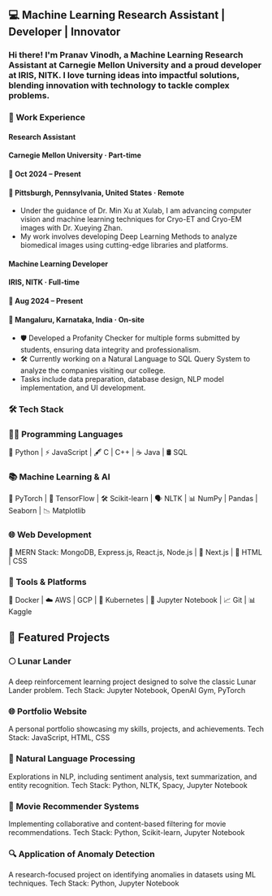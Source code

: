 ## 💻 Machine Learning Research Assistant | Developer | Innovator
### Hi there! I'm Pranav Vinodh, a Machine Learning Research Assistant at Carnegie Mellon University and a proud developer at IRIS, NITK. I love turning ideas into impactful solutions, blending innovation with technology to tackle complex problems.

### 🏢 Work Experience
#### Research Assistant
#### Carnegie Mellon University · Part-time
#### 📅 Oct 2024 – Present 
#### 📍 Pittsburgh, Pennsylvania, United States · Remote

* Under the guidance of Dr. Min Xu at Xulab, I am advancing computer vision and machine learning techniques for Cryo-ET and Cryo-EM images with Dr. Xueying Zhan. 
* My work involves developing Deep Learning Methods to analyze biomedical images using cutting-edge libraries and platforms.

#### Machine Learning Developer
#### IRIS, NITK · Full-time
#### 📅 Aug 2024 – Present
#### 📍 Mangaluru, Karnataka, India · On-site

* 🛡️ Developed a Profanity Checker for multiple forms submitted by students, ensuring data integrity and professionalism.
* 🛠️ Currently working on a Natural Language to SQL Query System to analyze the companies visiting our college.
* Tasks include data preparation, database design, NLP model implementation, and UI development.

### 🛠️ Tech Stack
### 👩‍💻 Programming Languages
🐍 Python
| ⚡ JavaScript
| 🖋️ C | C++
| ☕ Java
| 🛢️ SQL

### 📚 Machine Learning & AI
🤖 PyTorch
| 🌊 TensorFlow
| 🛠️ Scikit-learn
| 🗣️ NLTK
| 📊 NumPy | Pandas | Seaborn
| 📉 Matplotlib

### 🌐 Web Development
🌟 MERN Stack: MongoDB, Express.js, React.js, Node.js
| 🔀 Next.js
| 🎨 HTML | CSS

### 🚀 Tools & Platforms
🐳 Docker
| ☁️ AWS | GCP
| 🔧 Kubernetes
| 📝 Jupyter Notebook
| 📈 Git
| 📊 Kaggle

## 🚀 Featured Projects
### 🌕 Lunar Lander
A deep reinforcement learning project designed to solve the classic Lunar Lander problem.
Tech Stack: Jupyter Notebook, OpenAI Gym, PyTorch

### 🌐 Portfolio Website
A personal portfolio showcasing my skills, projects, and achievements.
Tech Stack: JavaScript, HTML, CSS

### 📜 Natural Language Processing
Explorations in NLP, including sentiment analysis, text summarization, and entity recognition.
Tech Stack: Python, NLTK, Spacy, Jupyter Notebook

### 🎥 Movie Recommender Systems
Implementing collaborative and content-based filtering for movie recommendations.
Tech Stack: Python, Scikit-learn, Jupyter Notebook

### 🔍 Application of Anomaly Detection
A research-focused project on identifying anomalies in datasets using ML techniques.
Tech Stack: Python, Jupyter Notebook
